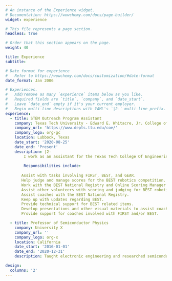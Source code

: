 ```yaml
---
# An instance of the Experience widget.
# Documentation: https://wowchemy.com/docs/page-builder/
widget: experience

# This file represents a page section.
headless: true

# Order that this section appears on the page.
weight: 40

title: Experience
subtitle:

# Date format for experience
#   Refer to https://wowchemy.com/docs/customization/#date-format
date_format: Jan 2006

# Experiences.
#   Add/remove as many `experience` items below as you like.
#   Required fields are `title`, `company`, and `date_start`.
#   Leave `date_end` empty if it's your current employer.
#   Begin multi-line descriptions with YAML's `|2-` multi-line prefix.
experience:
  - title: STEM Outreach Program Assistant
    company: Texas Tech University - Edward E. Whitacre, Jr. College of Engineering
    company_url: 'https://www.depts.ttu.edu/coe/'
    company_logo: org-gc
    location: Lubbock, Texas
    date_start: '2020-08-25'
    date_end: 'Present'
    description: |2-
        I work as an assistant for the Texas Tech College Of Engineering STEAM Outreach & Engagement department.
        
        Responsibilities include:
        
       Assist with tasks involving FIRST, BEST, and GEAR.
       Help judge and manage scores for the BEST robotics competition.
       Work with the BEST National Registry and Online Scoring Manager application. 
       Assist other volunteers with scoring and judging for BEST robotics competitions.
       Assist coaches with the BEST National Registry. 
       Keep up with updates regarding BEST.
       Provide technical support for BEST related items.
       Develop presentations and other visual materials to assist coaches and volunteers with BEST, FIRST,and GEAR.
       Provide support for coaches involved with FIRST and/or BEST. 

  - title: Professor of Semiconductor Physics
    company: University X
    company_url: ''
    company_logo: org-x
    location: California
    date_start: '2016-01-01'
    date_end: '2020-12-31'
    description: Taught electronic engineering and researched semiconductor physics.

design:
  columns: '2'
---
```

